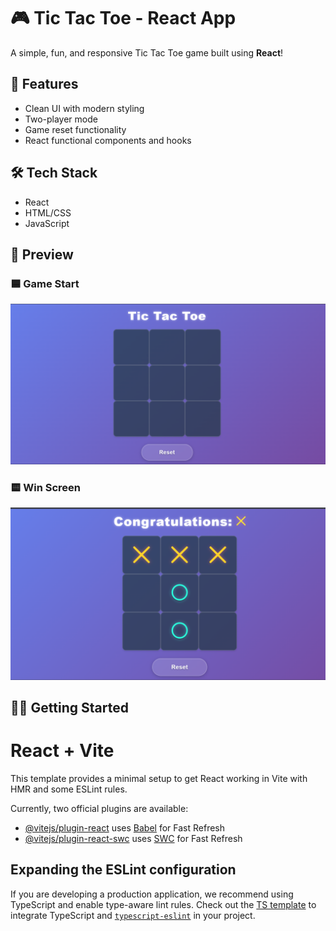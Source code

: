 # 🎮 Tic Tac Toe - React App

A simple, fun, and responsive Tic Tac Toe game built using **React**!

## 🚀 Features

- Clean UI with modern styling
- Two-player mode
- Game reset functionality
- React functional components and hooks

## 🛠️ Tech Stack

- React
- HTML/CSS
- JavaScript

## 📸 Preview

### 🟦 Game Start
![Tic Tac Toe Start](./public/tictactoe.png)

### 🟨 Win Screen
![Tic Tac Toe Win](./public/tictactoe2.png)



## 🧑‍💻 Getting Started



# React + Vite

This template provides a minimal setup to get React working in Vite with HMR and some ESLint rules.

Currently, two official plugins are available:

- [@vitejs/plugin-react](https://github.com/vitejs/vite-plugin-react/blob/main/packages/plugin-react/README.md) uses [Babel](https://babeljs.io/) for Fast Refresh
- [@vitejs/plugin-react-swc](https://github.com/vitejs/vite-plugin-react-swc) uses [SWC](https://swc.rs/) for Fast Refresh

## Expanding the ESLint configuration

If you are developing a production application, we recommend using TypeScript and enable type-aware lint rules. Check out the [TS template](https://github.com/vitejs/vite/tree/main/packages/create-vite/template-react-ts) to integrate TypeScript and [`typescript-eslint`](https://typescript-eslint.io) in your project.
